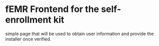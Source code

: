 # fEMR Frontend for the self-enrollment kit

simple page that will be used to obtain user information and provide the installer once verified. 
